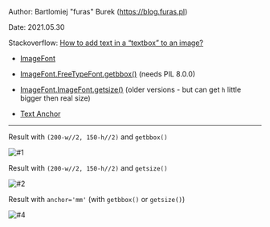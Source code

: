 
Author: Bartlomiej "furas" Burek (https://blog.furas.pl)

Date: 2021.05.30

Stackoverflow: [How to add text in a “textbox” to an image?](https://stackoverflow.com/questions/67760340/how-to-add-text-in-a-textbox-to-an-image/67762111#67762111)

- [ImageFont](https://pillow.readthedocs.io/en/stable/reference/ImageFont.html)

- [ImageFont.FreeTypeFont.getbbox()](https://pillow.readthedocs.io/en/stable/reference/ImageFont.html#PIL.ImageFont.FreeTypeFont.getbbox) (needs PIL 8.0.0)

- [ImageFont.ImageFont.getsize()](https://pillow.readthedocs.io/en/stable/reference/ImageFont.html#PIL.ImageFont.ImageFont.getsize) (older versions - but can get `h` little bigger then real size)

- [Text Anchor](https://pillow.readthedocs.io/en/stable/handbook/text-anchors.html)

---

Result with `(200-w//2, 150-h//2)` and `getbbox()`

![#1]()

Result with `(200-w//2, 150-h//2)` and `getsize()`

![#2]()

Result with `anchor='mm'` (with `getbbox()` or `getsize()`)

![#4]()
